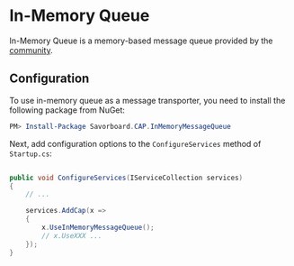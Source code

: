 # In-Memory Queue

In-Memory Queue is a memory-based message queue provided by the [community](https://github.com/yang-xiaodong/Savorboard.CAP.InMemoryMessageQueue).

## Configuration

To use in-memory queue as a message transporter, you need to install the following package from NuGet:

```powershell
PM> Install-Package Savorboard.CAP.InMemoryMessageQueue

```

Next, add configuration options to the `ConfigureServices` method of `Startup.cs`:

```csharp

public void ConfigureServices(IServiceCollection services)
{
    // ...

    services.AddCap(x =>
    {
        x.UseInMemoryMessageQueue();
        // x.UseXXX ...
    });
}

```